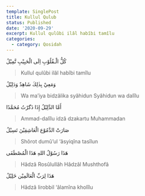 ```yaml
---
template: SinglePost
title: Kullul Qulub
status: Published
date: '2020-09-29'
excerpt: Kullul qulûbi ilâl habîbi tamîlu
categories:
  - category: Qosidah
---
```



کُلُّ الْـقُلُوْبِ اِلَی الْحَبِيْبِ تَّمِيْلُ

> Kullul qulûbi ilâl habîbi tamîlu

وَمَعِيْ بِذٰلِكَ شَاهِدٌ وَدَلِيْلُ

> Wa ma’iya bidzâlika syâhidun Syâhidun wa dalîlu

أَمَّا الدَّلِيْلُ إِذَا ذَگرْتُ مُحَمَّدًا

> Ammad-dalîlu idzâ dzakartu Muhammadan

صَارَتْ الدَّمُوْع الْعَاشِقِيْنَ تَسِيْلُ

> Shôrot dumû’ul ‘âsyiqîna tasîlun

هَذَا رَسُوْلُ اللهِ هَذَا الْمُصْطَفَی

> Hâdzâ Rosûlullâh Hâdzâl Mushthofâ

هَذَا لِرَبِّ الْعَالَمِيْن خَلِيْلُ

> Hâdzâ lirobbil ‘âlamîna kholîlu
